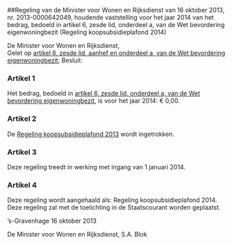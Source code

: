 <meta http-equiv='Content-Type' content='text/html; charset=utf-8' />

##Regeling van de Minister voor Wonen en Rijksdienst van 16 oktober 2013, nr. 2013-0000642049, houdende vaststelling voor het jaar 2014 van het bedrag, bedoeld in artikel 6, zesde lid, onderdeel a, van de Wet bevordering eigenwoningbezit (Regeling koopsubsidieplafond 2014)

De Minister voor Wonen en Rijksdienst,  
Gelet op [artikel 6, zesde lid, aanhef en onderdeel a, van de Wet bevordering eigenwoningbezit](../../../../../wet/wet/bevordering/eigenwoningbezit/BWBR0011919/README.md);
Besluit:    

### Artikel  1  

Het bedrag, bedoeld in [artikel 6, zesde lid, onderdeel a, van de Wet bevordering eigenwoningbezit](../../../../../wet/wet/bevordering/eigenwoningbezit/BWBR0011919/README.md), is voor het jaar 2014: € 0,00. 

### Artikel  2  

De [Regeling koopsubsidieplafond 2013](../../../../../ministeriele-regeling/regeling/koopsubsidieplafond/2013/BWBR0032457/README.md) wordt ingetrokken. 

### Artikel  3  

Deze regeling treedt in werking met ingang van 1 januari 2014. 

### Artikel  4  

Deze regeling wordt aangehaald als: Regeling koopsubsidieplafond 2014. 
Deze regeling zal met de toelichting in de Staatscourant worden geplaatst.   

’s-Gravenhage 
16 oktober 2013   

De 
Minister voor Wonen en Rijksdienst, 
S.A. Blok     
